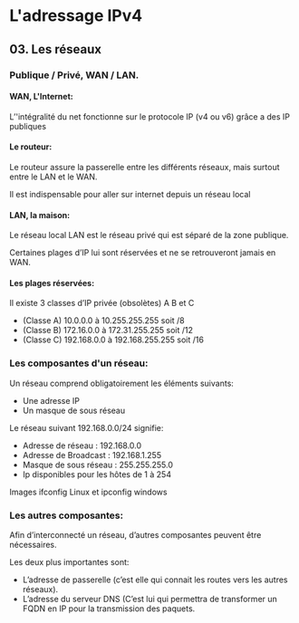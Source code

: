 # L'adressage IPv4

## 03. Les réseaux

### Publique / Privé, WAN / LAN.

#### WAN, L'Internet:

L’'intégralité du net fonctionne sur le protocole IP (v4 ou v6) grâce a des IP publiques

#### Le routeur:

Le routeur assure la passerelle entre les différents réseaux, mais surtout entre le LAN et le WAN.

Il est indispensable pour aller sur internet depuis un réseau local

#### LAN, la maison:


Le réseau local LAN est le réseau privé qui est séparé de la zone publique.

Certaines plages d’IP lui sont réservées et ne se retrouveront jamais en WAN.

#### Les plages réservées:

Il existe 3 classes d’IP privée (obsolètes) A B et C

- (Classe A) 10.0.0.0 à 10.255.255.255 soit /8
- (Classe B) 172.16.0.0 à 172.31.255.255 soit /12
- (Classe C) 192.168.0.0 à 192.168.255.255 soit /16

### Les composantes d'un réseau:

Un réseau comprend obligatoirement les éléments suivants:

- Une adresse IP
- Un masque de sous réseau

Le réseau suivant 192.168.0.0/24 signifie:

- Adresse de réseau : 192.168.0.0
- Adresse de Broadcast : 192.168.1.255
- Masque de sous réseau : 255.255.255.0
- Ip disponibles pour les hôtes de 1 à 254

Images ifconfig Linux et ipconfig windows

### Les autres composantes:

Afin d’interconnecté un réseau, d’autres composantes peuvent être nécessaires.

Les deux plus importantes sont:

- L’adresse de passerelle (c’est elle qui connait les routes vers les autres réseaux).
- L’adresse du serveur DNS (C’est lui qui permettra de transformer un FQDN en IP pour la transmission des paquets.